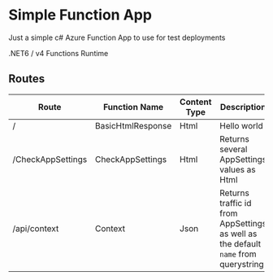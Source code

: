 # Simple Function App

Just a simple c# Azure Function App to use for test deployments

.NET6 / v4 Functions Runtime

## Routes

| Route | Function Name | Content Type | Description |
| ----- | ------------- | ------------ | ----------- |
| / | BasicHtmlResponse | Html | Hello world |
| /CheckAppSettings | CheckAppSettings | Html | Returns several AppSettings values as Html |
| /api/context | Context | Json | Returns traffic id from AppSettings as well as the default `name` from querystring
